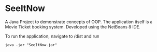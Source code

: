 # SeeItNow
A Java Project to demonstrate concepts of OOP. The application itself is a Movie Ticket booking system. Developed using the NetBeans 8 IDE.

To run the application, navigate to /dist and run 

  `java -jar "SeeItNow.jar"`
